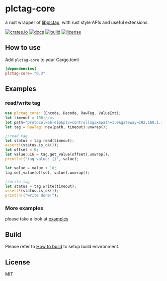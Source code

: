 # plctag-core

a rust wrapper of [libplctag](https://github.com/libplctag/libplctag), with rust style APIs and useful extensions.

[![crates.io](https://img.shields.io/crates/v/plctag-core.svg)](https://crates.io/crates/plctag-core)
[![docs](https://docs.rs/plctag-core/badge.svg)](https://docs.rs/plctag-core)
[![build](https://github.com/joylei/plctag-rs/workflows/build/badge.svg?branch=master)](https://github.com/joylei/plctag-rs/actions?query=workflow%3A%22build%22)
[![license](https://img.shields.io/crates/l/plctag.svg)](https://github.com/joylei/plctag-rs/blob/master/LICENSE)

## How to use

Add `plctag-core` to your Cargo.toml

```toml
[dependencies]
plctag-core= "0.3"
```

## Examples

### read/write tag

```rust
use plctag_core::{Encode, Decode, RawTag, ValueExt};
let timeout = 100;//ms
let path="protocol=ab-eip&plc=controllogix&path=1,0&gateway=192.168.1.120&name=MyTag1&elem_count=1&elem_size=16";// YOUR TAG DEFINITION
let tag = RawTag::new(path, timeout).unwrap();

//read tag
let status = tag.read(timeout);
assert!(status.is_ok());
let offset = 0;
let value:u16 = tag.get_value(offset).unwrap();
println!("tag value: {}", value);

let value = value + 10;
tag.set_value(offset, value).unwrap();

//write tag
let status = tag.write(timeout);
assert!(status.is_ok());
println!("write done!");
```

### More examples

please take a look at [examples](../../examples/)


## Build

Please refer to [How to build](https://github.com/Joylei/plctag-rs/tree/master/crates/sys#build) to setup build environment.

## License

MIT
